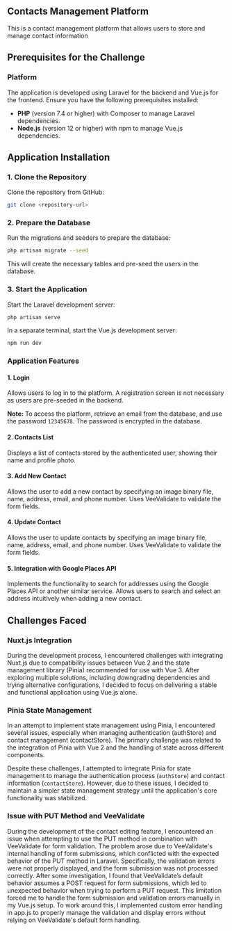 
## Contacts Management Platform

This is a contact management platform that allows users to store and manage contact information

## Prerequisites for the Challenge

### Platform

The application is developed using Laravel for the backend and Vue.js for the frontend. Ensure you have the following prerequisites installed:

- **PHP** (version 7.4 or higher) with Composer to manage Laravel dependencies.
- **Node.js** (version 12 or higher) with npm to manage Vue.js dependencies.

## Application Installation

### 1. Clone the Repository

Clone the repository from GitHub:

```bash
git clone <repository-url>
```


### 2. Prepare the Database

Run the migrations and seeders to prepare the database:

```bash
php artisan migrate --seed
```

This will create the necessary tables and pre-seed the users in the database.

### 3. Start the Application

Start the Laravel development server:

```bash
php artisan serve
```

In a separate terminal, start the Vue.js development server:

```bash
npm run dev
```


### Application Features

#### 1. **Login**

Allows users to log in to the platform. A registration screen is not necessary as users are pre-seeded in the backend.

**Note:** To access the platform, retrieve an email from the database, and use the password `12345678`. The password is encrypted in the database.

#### 2. **Contacts List**

Displays a list of contacts stored by the authenticated user, showing their name and profile photo.

#### 3. **Add New Contact**

Allows the user to add a new contact by specifying an image binary file, name, address, email, and phone number. Uses VeeValidate to validate the form fields.

#### 4. **Update Contact**

Allows the user to update contacts by specifying an image binary file, name, address, email, and phone number. Uses VeeValidate to validate the form fields.

#### 5. **Integration with Google Places API**

Implements the functionality to search for addresses using the Google Places API or another similar service. Allows users to search and select an address intuitively when adding a new contact.

## Challenges Faced

### Nuxt.js Integration

During the development process, I encountered challenges with integrating Nuxt.js due to compatibility issues between Vue 2 and the state management library (Pinia) recommended for use with Vue 3. After exploring multiple solutions, including downgrading dependencies and trying alternative configurations, I decided to focus on delivering a stable and functional application using Vue.js alone.

### Pinia State Management

In an attempt to implement state management using Pinia, I encountered several issues, especially when managing authentication (authStore) and contact management (contactStore). The primary challenge was related to the integration of Pinia with Vue 2 and the handling of state across different components.

Despite these challenges, I attempted to integrate Pinia for state management to manage the authentication process (`authStore`) and contact information (`contactStore`). However, due to these issues, I decided to maintain a simpler state management strategy until the application's core functionality was stabilized.

### Issue with PUT Method and VeeValidate

During the development of the contact editing feature, I encountered an issue when attempting to use the PUT method in combination with VeeValidate for form validation. The problem arose due to VeeValidate's internal handling of form submissions, which conflicted with the expected behavior of the PUT method in Laravel. Specifically, the validation errors were not properly displayed, and the form submission was not processed correctly.
After some investigation, I found that VeeValidate’s default behavior assumes a POST request for form submissions, which led to unexpected behavior when trying to perform a PUT request. This limitation forced me to handle the form submission and validation errors manually in my Vue.js setup. To work around this, I implemented custom error handling in app.js to properly manage the validation and display errors without relying on VeeValidate's default form handling.
